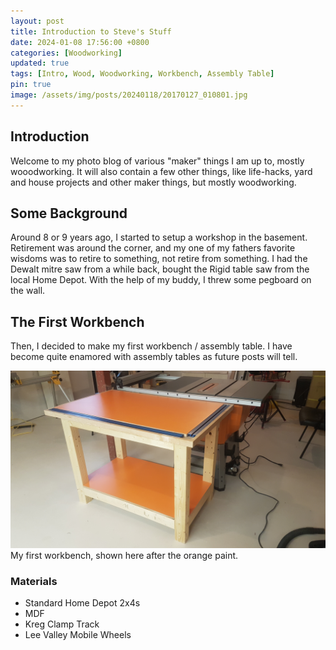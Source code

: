 ```yaml
---
layout: post
title: Introduction to Steve's Stuff
date: 2024-01-08 17:56:00 +0800
categories: [Woodworking]
updated: true
tags: [Intro, Wood, Woodworking, Workbench, Assembly Table]
pin: true
image: /assets/img/posts/20240118/20170127_010801.jpg
---
```


## Introduction

Welcome to my photo blog of various "maker" things I am up to, mostly wooodworking.  It will also contain a few other things, like life-hacks, yard and house projects and other maker things, but mostly woodworking.

## Some Background

Around 8 or 9 years ago, I started to setup a workshop in the basement.  Retirement was around the corner, and my one of my fathers favorite wisdoms was to retire to something, not retire from something.  I had the Dewalt mitre saw from a while back, bought the Rigid table saw from the local Home Depot.  With the help of my buddy, I threw some pegboard on the wall.

## The First Workbench

Then, I decided to make my first workbench / assembly table.  I have become quite enamored with assembly tables as future posts will tell.

![My First Workbench](/assets/img/posts/20240118/20170202_151701.jpg)  
My first workbench, shown here after the orange paint.

### Materials
- Standard Home Depot 2x4s
- MDF
- Kreg Clamp Track
- Lee Valley Mobile Wheels
